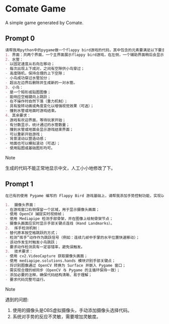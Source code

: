 # Comate Game

A simple game generated by Comate.

## Prompt 0

```markdown
请帮我用python中的pygame做一个flappy bird游戏的代码，其中包含的元素要满足以下要求：
1. 界面：共两个界面，一个主界面展示flappy bird游戏，在左侧，一个辅助界面稍后会显示摄像头和一些识别内容（目前暂时空出），在右侧，两个界面相连；
2. 水管：
- 以固定速度从右向左移动；
- 每次出现上下成对，之间有空隙供小鸟穿过；
- 高度随机，保持合理的上下空隙；
- 小鸟成功穿过水管加分；
- 超出左边界后删除并生成新的一对水管。
3. 小鸟：
- 是一个矩形或贴图图像；
- 能响应空格键向上跳跃；
- 在不操作时自然下落（重力机制）；
- 具有旋转动画或角度变化以增强视觉效果（可选）；
- 撞到水管或地面时游戏结束。
4. 其余要求：
- 游戏有欢迎界面，等待玩家开始；
- 有分数显示，统计通过的水管数量；
- 撞到水管或地面会显示游戏结束界面；
- 可以重新开始游戏；
- 背景滚动以营造动感；
- 地面也可以模拟滚动（可选）；
- 使用贴图或基础图形均可。
```

> [!NOTE]
> 生成的代码不能正常地显示中文，人工小小地修改了下。

## Prompt 1

```markdown
在已有的使用 Pygame 编写的 Flappy Bird 游戏基础上，请帮我添加手势控制功能，实现以下需求：

1.	摄像头界面：
- 在游戏窗口右侧保留一个区域，用于显示摄像头画面；
- 使用 OpenCV 捕捉实时视频帧；
- 使用 Mediapipe 检测手部骨架，并在图像上绘制骨架节点；
- 摄像头画面应实时显示手部关键点连线（Hand Landmarks）。
2.	挥手检测机制：
- 替代原本按空格跳跃的方式；
- 检测“挥手”动作作为跳跃信号（例如：连续几帧中手掌的水平位置快速移动）；
- 该动作发生时触发小鸟跳跃；
- 要求动作检测具有一定容错率，避免误触发。
3.	技术要求：
- 使用 cv2.VideoCapture 获取摄像头画面；
- 使用 mediapipe.solutions.hands 模块识别手部关键点；
- 将识别图像通过 OpenCV 转换为 Surface 并嵌入 Pygame 窗口；
- 需实现合理的帧同步（OpenCV 与 Pygame 的主循环保持一致）；
- 添加必要的注释，确保代码结构清晰、易于理解；
- 要求代码完整可运行。
```

> [!NOTE]
> 遇到的问题:
>   1. 使用的摄像头是OBS虚拟摄像头，手动添加摄像头选择代码。
>   2. 系统对手势的反应不灵敏，需要增加灵敏度。